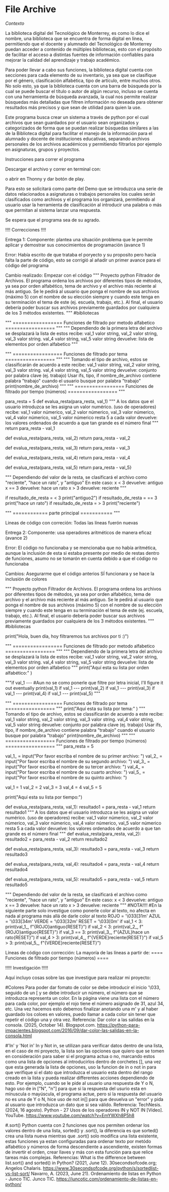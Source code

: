 # File Archive
*Contexto*

La biblioteca digital del Tecnológico de Monterrey, es como lo dice el nombre, una biblioteca que se encuentra de forma digital en línea, permitiendo que el docente y alumnado del Tecnológico de Monterrey puedan acceder a contenido de múltiples bibliotecas, esto con el propósito de facilitar el acceso a distintas fuentes de información confiables para mejorar la calidad del aprendizaje y trabajo académico.

Para poder llevar a cabo sus funciones, la biblioteca digital cuenta con secciones para cada elemento de su inventario, ya sea que se clasifique por el género, clasificación alfabética, tipo de artículo, entre muchos otros. No solo esto, ya que la biblioteca cuenta con una barra de búsqueda por la cual se puede buscar el título o autor de algún recurso, incluso se cuenta con una herramienta de búsqueda avanzada, la cual nos permite realizar búsquedas más detalladas que filtren información no deseada para obtener resultados más precisos y que sean de utilidad para quien la use.

Este programa busca crear un sistema a través de python por el cual archivos que sean guardados por el usuario sean organizados y categorizados de forma que se puedan realizar búsquedas similares a las de la Biblioteca digital para facilitar el manejo de la información para el alumnado y docente de instituciones educativas, separando archivos personales de los archivos académicos y permitiendo filtrarlos por ejemplo en asignaturas, grupos y proyectos.

Instrucciones para correr el programa

Descargar el archivo y correr en terminal con:

o abrir en Thonny y dar botón de play.

Para esto se solicitará como parte del Demo que se introduzca una serie de datos relacionados a asignaturas o trabajos personales los cuales serán clasificados como archivos y el programa los organizará, permitiendo al usuario usar la herramienta de clasificación al introducir una palabra o más que permitan al sistema lanzar una respuesta.

Se espera que el programa sea de su agrado.






!!!! Correcciones !!!!

Entrega 1:
Componente: plantea una situación problema que le permite aplicar y demostrar sus conocimientos de programación (avance 1)

Error: Había escrito de que trataba el poryecto y su proposito pero hacía falta la parte de código, esto se corrigió al añadir un primer avance para el código del programa

Cambio realizado: Empezar con el código
"""
Proyecto python
Filtrador de Archivos.
El programa ordena los archivos por diferentes tipos de métodos, ya sea por orden alfabético, 
tema de archivo y el archivo más reciente al más antiguo.
Se le pedirá al usuario que ponga el nombre de sus archivos (máximo 5) con el nombre de su elección 
siempre y cuando este tenga en su terminación el tema de este (ej. escuela, trabajo, etc.).
Al final, el usuario debería poder buscar sus archivos previamente guardados por cualquiera
de los 3 métodos existentes. 
"""
#bibliotecas

"""
================= Funciones de filtrado por metodo alfabetico =================
"""
"""
Dependiendo de la primera letra del archivo se desplazará la lista de estos
recibe: val_1 valor string, val_2 valor string, val_3 valor string.
val_4 valor string, val_5 valor string
devuelve: lista de elementos por orden alfabetico
"""

"""
================= Funciones de filtrado por tema =================
"""
"""
Tomando el tipo de archivo, estos se classificarán de acuerdo a este
recibe: val_1 valor string, val_2 valor string, val_3 valor string.
val_4 valor string, val_5 valor string
devuelve: conjunto por palabra clave (ej. trabajo)
Usar ifs, tipo, 
if nombre_de_archivo contiene palabra "trabajo"
cuando el usuario busque por palabra "trabajo"
print(nombre_de_archivo)
"""
"""
================= Funciones de filtrado por tiempo (números) =================
"""

para_resta = 5
def evalua_resta(para_resta, val_1)
"""
A los datos que el usuario introduzca se les asigna un valor numérico.
(uso de operadores)
recibe: val_1 valor númerico, val_2 valor númerico, val_3 valor númerico,
val_4 valor númerico, val_5 valor númerico
resta 5 a cada valor
devuelve: los valores ordenados de acuerdo a que tan grande es el número final
"""
return para_resta - val_1

def evalua_resta(para_resta, val_2)
return para_resta - val_2

def evalua_resta(para_resta, val_3)
return para_resta - val_3

def evalua_resta(para_resta, val_4)
return para_resta - val_4

def evalua_resta(para_resta, val_5)
return para_resta - val_5}

"""
Dependiendo del valor de la resta, se clasificará el archivo como "reciente", "hace un rato",
y "antiguo"
En este caso: x < 3 
devuelve: antiguo
x == 3
devuelve: hace un rato
x > 3
devuelve: reciente
"""

if resultado_de_resta = < 3
print("antiguo2")
if resultado_de_resta = == 3
print("hace un rato")
if resultado_de_resta = > 3
print("reciente")

"""
============ parte principal ===========
"""

Lineas de código con correción:
Todas las líneas fuerón nuevas

Entrega 2:
Componente: usa operadores aritméticos de manera eficaz (avance 2)

Error: El código no funcionaba y se mencionaba que no había aritmética, aunque la inclusión de esta si estaba presente por medio de restas dentro de funciones, asumo no se tomarón en cuenta debido a que el código no funcionaba

Cambios: Asegurarme que el código anterios SÍ funcionara y se hace la inclusión de colores

"""
Proyecto python
Filtrador de Archivos.
El programa ordena los archivos por diferentes tipos de métodos, ya sea por orden alfabético, 
tema de archivo y el archivo más reciente al más antiguo.
Se le pedirá al usuario que ponga el nombre de sus archivos (máximo 5) con el nombre de su elección 
siempre y cuando este tenga en su terminación el tema de este (ej. escuela, trabajo, etc.).
Al final, el usuario debería poder buscar sus archivos previamente guardados por cualquiera
de los 3 métodos existentes. 
"""
#bibliotecas

print("Hola, buen día, hoy filtraremos tus archivos por ti :)")

"""
================= Funciones de filtrado por metodo alfabetico =================
"""
"""
Dependiendo de la primera letra del archivo se desplazará la lista de estos
recibe: val_1 valor string, val_2 valor string, val_3 valor string.
val_4 valor string, val_5 valor string
devuelve: lista de elementos por orden alfabetico
"""
print("Aquí esta su lista por orden alfabético:" )
      

"""if val_1  ---       #Aun no se como ponerle que filtre por letra inicial, I'll figure it out eventually
print(val_1)
if val_1  ---
print(val_2)
if val_1  ---
print(val_3)
if val_1  ---
print(val_4)
if val_1  ---
print(val_5)
"""

"""
================= Funciones de filtrado por tema =================
"""
print("Aquí esta su lista por tema:" )
"""
Tomando el tipo de archivo, estos se classificarán de acuerdo a este
recibe: val_1 valor string, val_2 valor string, val_3 valor string.
val_4 valor string, val_5 valor string
devuelve: conjunto por palabra clave (ej. trabajo)
Usar ifs, tipo, 
if nombre_de_archivo contiene palabra "trabajo"
cuando el usuario busque por palabra "trabajo"
print(nombre_de_archivo)
"""
"""
================= Funciones de filtrado por tiempo (números) =================
"""
para_resta = 5

val_1_ = input("Por favor escriba el nombre de su primer archivo: ")
val_2_ = input("Por favor escriba el nombre de su segundo archivo: ")
val_3_ = input("Por favor escriba el nombre de su tercer archivo: ")
val_4_ = input("Por favor escriba el nombre de su cuarto archivo: ")
val_5_ = input("Por favor escriba el nombre de su quinto archivo: ")

val_1 = 1
val_2 = 2
val_3 = 3
val_4 = 4
val_5 = 5

print("Aquí esta su lista por tiempo:")

def evalua_resta(para_resta, val_1):
    resultado1 = para_resta - val_1
    return resultado1
"""
A los datos que el usuario introduzca se les asigna un valor numérico.
(uso de operadores)
recibe: val_1 valor númerico, val_2 valor númerico, val_3 valor númerico,
val_4 valor númerico, val_5 valor númerico
resta 5 a cada valor
devuelve: los valores ordenados de acuerdo a que tan grande es el número final
"""
def evalua_resta(para_resta, val_2):
    resultado2 = para_resta - val_2
    return resultado2

def evalua_resta(para_resta, val_3):
    resultado3 = para_resta - val_3
    return resultado3

def evalua_resta(para_resta, val_4):
    resultado4 = para_resta - val_4
    return resultado4    

def evalua_resta(para_resta, val_5):
    resultado5 = para_resta - val_5
    return resultado5

"""
Dependiendo del valor de la resta, se clasificará el archivo como "reciente", "hace un rato",
y "antiguo"
En este caso: x < 3 
devuelve: antiguo
x == 3
devuelve: hace un rato
x > 3
devuelve: reciente
"""
#NOTA!!!!
#En la siguiente parte solo investigue como ponerle color al texto, no afecta en nada al programa más allá de darle color al texto
ROJO = '\033[31m'
AZUL = '\033[34m'
VERDE = '\033[32m'
RESET = '\033[0m'
if val_1 < 3:
    print(val_1_, f"{ROJO}antiguo{RESET}")
if val_2 < 3:
    print(val_2_, f"{ROJO}antiguo{RESET}")
if val_3 == 3:
    print(val_3_, f"{AZUL}hace un rato{RESET}")
if val_4 > 3:
    print(val_4_, f"{VERDE}reciente{RESET}")
if val_5 > 3:
    print(val_5_, f"{VERDE}reciente{RESET}")

Líneas de código con corrección:
La mayoría de las líneas a partir de:
==== Funciones de filtrado por tiempo (números) ====




!!!!! Investigación !!!!!

Aquí incluyo cosas sobre las que investigue para realizar mi proyecto:

#Colores
Para poder dar fomato de color se debe introducir el inicio '\033, seguido de un [ y se debe introducir un número, el número que se introduzca representa un color. En la página viene una lista con el número para cada color,
por ejemplo el rojo tiene el número asignado de 31, azul 34, etc. Una vez hacemos esto debemos finalizar anotando una m' y al haber guardado los coloes en valores, puedo llamar a cada color sin tener que repetir
el código una y otra vez.
Referencia:
Dar color a las salidas en la consola. (2025, October 14). Blogspot.com. https://python-para-impacientes.blogspot.com/2016/09/dar-color-las-salidas-en-la-consola.html

#'In' y 'Not in'
In y Not in, se utilizan para verificar datos dentro de una lista, en el caso de mi proyecto, la lista son las opciones que quiero que se tomen en consideración para saber si el programa actua o no, marcando estos como una lista
de opciones al introducirlos dentro de corchetes [], una vez que esta generada la lista de opciones, uso la funcion de in o not in para que verifique si el dato que introduzca el usuario esta dentro del rango creado en la lista y
pueda realizar differentes acciones dependiendo de esto. Por ejemplo, cuando se le pide al usuario una respuesta de Y o N, hago uso de in ["N", "n"] para que si la respuesta del usurio esta en mínuscula o mayúscula, el programa actue,
pero si la respuesta del usuario no es una de Y o N, hice uso de not in[] para que devuelva un "error" y pida al usuario que introduzca un dato que si sea válido.
Referencia:
TechNesis. (2024, 16 agosto). Python - 27 Usos de los operadores IN y NOT IN [Vídeo]. YouTube. https://www.youtube.com/watch?v=EmYWXh8P5h8

#.sort()
Python cuenta con 2 funciones que nos permiten ordenar los valores dentro de una lista, sorted() y .sort(), la diferencia es que sorted() crea una lista nueva mientras que .sort() solo modifica una lista existente,
estas funciones ya estan configuradas para ordenar texto por metódo alfabético y números de forma descendiente a ascendiente, existen formas de invertir el orden, crear llaves y más con esta función para que relice tareas más complejas.
Referencias:
What is the difference between list.sort() and sorted() in Python? (2021, June 12). 30secondsofcode.org; Angelos Chalaris. https://www.30secondsofcode.org/python/s/sortedlist-vs-list-sort/
Navarro, A. (2023, June 21). Ordenamiento de listas en Python - Junco TIC. Junco TIC. https://juncotic.com/ordenamiento-de-listas-en-python/
